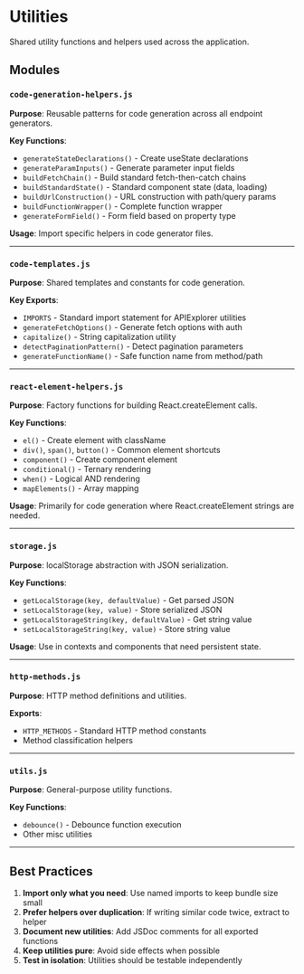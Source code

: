 # Utilities

Shared utility functions and helpers used across the application.

## Modules

### `code-generation-helpers.js`
**Purpose**: Reusable patterns for code generation across all endpoint generators.

**Key Functions**:
- `generateStateDeclarations()` - Create useState declarations
- `generateParamInputs()` - Generate parameter input fields
- `buildFetchChain()` - Build standard fetch-then-catch chains
- `buildStandardState()` - Standard component state (data, loading)
- `buildUrlConstruction()` - URL construction with path/query params
- `buildFunctionWrapper()` - Complete function wrapper
- `generateFormField()` - Form field based on property type

**Usage**: Import specific helpers in code generator files.

---

### `code-templates.js`
**Purpose**: Shared templates and constants for code generation.

**Key Exports**:
- `IMPORTS` - Standard import statement for APIExplorer utilities
- `generateFetchOptions()` - Generate fetch options with auth
- `capitalize()` - String capitalization utility
- `detectPaginationPattern()` - Detect pagination parameters
- `generateFunctionName()` - Safe function name from method/path

---

### `react-element-helpers.js`
**Purpose**: Factory functions for building React.createElement calls.

**Key Functions**:
- `el()` - Create element with className
- `div()`, `span()`, `button()` - Common element shortcuts
- `component()` - Create component element
- `conditional()` - Ternary rendering
- `when()` - Logical AND rendering
- `mapElements()` - Array mapping

**Usage**: Primarily for code generation where React.createElement strings are needed.

---

### `storage.js`
**Purpose**: localStorage abstraction with JSON serialization.

**Key Functions**:
- `getLocalStorage(key, defaultValue)` - Get parsed JSON
- `setLocalStorage(key, value)` - Store serialized JSON
- `getLocalStorageString(key, defaultValue)` - Get string value
- `setLocalStorageString(key, value)` - Store string value

**Usage**: Use in contexts and components that need persistent state.

---

### `http-methods.js`
**Purpose**: HTTP method definitions and utilities.

**Exports**:
- `HTTP_METHODS` - Standard HTTP method constants
- Method classification helpers

---

### `utils.js`
**Purpose**: General-purpose utility functions.

**Key Functions**:
- `debounce()` - Debounce function execution
- Other misc utilities

---

## Best Practices

1. **Import only what you need**: Use named imports to keep bundle size small
2. **Prefer helpers over duplication**: If writing similar code twice, extract to helper
3. **Document new utilities**: Add JSDoc comments for all exported functions
4. **Keep utilities pure**: Avoid side effects when possible
5. **Test in isolation**: Utilities should be testable independently
